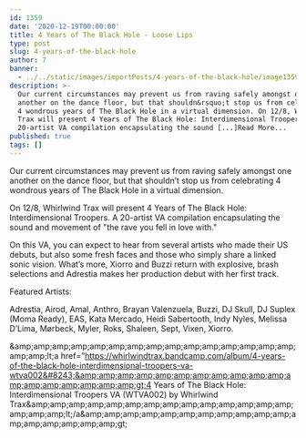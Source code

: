 ```yaml
---
id: 1359
date: '2020-12-19T00:00:00'
title: 4 Years of The Black Hole - Loose Lips
type: post
slug: 4-years-of-the-black-hole
author: 7
banner:
  - ../../static/images/importPosts/4-years-of-the-black-hole/image1359.jpeg
description: >-
  Our current circumstances may prevent us from raving safely amongst one
  another on the dance floor, but that shouldn&rsquo;t stop us from celebrating
  4 wondrous years of The Black Hole in a virtual dimension. On 12/8, Whirlwind
  Trax will present 4 Years of The Black Hole: Interdimensional Troopers. A
  20-artist VA compilation encapsulating the sound [...]Read More...
published: true
tags: []
---
```

Our current circumstances may prevent us from raving safely amongst one another on the dance floor, but that shouldn’t stop us from celebrating 4 wondrous years of The Black Hole in a virtual dimension.

On 12/8, Whirlwind Trax will present 4 Years of The Black Hole: Interdimensional Troopers. A 20-artist VA compilation encapsulating the sound and movement of "the rave you fell in love with."

On this VA, you can expect to hear from several artists who made their US debuts, but also some fresh faces and those who simply share a linked sonic vision. What’s more, Xiorro and Buzzi return with explosive, brash selections and Adrestia makes her production debut with her first track.

Featured Artists: 

Adrestia, Airod, Amal, Anthro, Brayan Valenzuela, Buzzi, DJ Skull, DJ Suplex (Moma Ready), EAS, Kata Mercado, Heidi Sabertooth, Indy Nyles, Melissa D’Lima, Mørbeck, Myler, Roks, Shaleen, Sept, Vixen, Xiorro.

&amp;amp;amp;amp;amp;amp;amp;amp;amp;amp;amp;amp;amp;amp;amp;amp;amp;amp;lt;a href=&#8221;https://whirlwindtrax.bandcamp.com/album/4-years-of-the-black-hole-interdimensional-troopers-va-wtva002&#8243;&amp;amp;amp;amp;amp;amp;amp;amp;amp;amp;amp;amp;amp;amp;amp;amp;amp;amp;gt;4 Years of The Black Hole: Interdimensional Troopers VA (WTVA002) by Whirlwind Trax&amp;amp;amp;amp;amp;amp;amp;amp;amp;amp;amp;amp;amp;amp;amp;amp;amp;amp;lt;/a&amp;amp;amp;amp;amp;amp;amp;amp;amp;amp;amp;amp;amp;amp;amp;amp;amp;amp;gt;